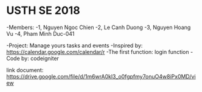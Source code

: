 # USTH SE 2018 
-Members:
-1, Nguyen Ngoc Chien
-2, Le Canh Duong
-3, Nguyen Hoang Vu
-4, Pham Minh Duc-041

-Project: Manage yours tasks and events
-Inspired by: https://calendar.google.com/calendar/r
-The first function: login function
-Code by: codeigniter

link document: https://drive.google.com/file/d/1m6wrA0kl3_o0fgpfmy7onuO4w8iPx0MD/view
